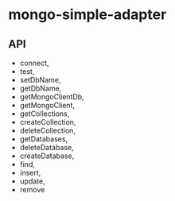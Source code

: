 # mongo-simple-adapter

## API

- connect,
- test,
- setDbName,
- getDbName,
- getMongoClientDb,
- getMongoClient,
- getCollections,
- createCollection,
- deleteCollection,
- getDatabases,
- deleteDatabase,
- createDatabase,
- find,
- insert,
- update,
- remove

